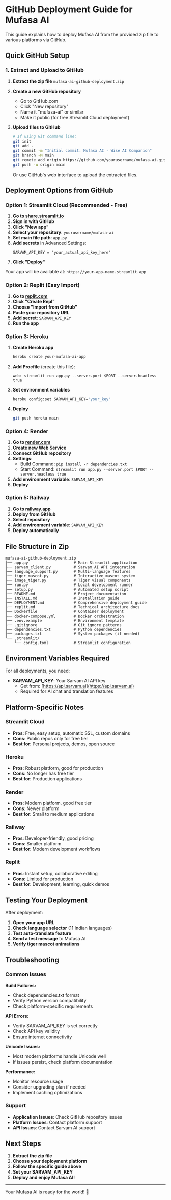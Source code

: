 # GitHub Deployment Guide for Mufasa AI

This guide explains how to deploy Mufasa AI from the provided zip file to various platforms via GitHub.

## Quick GitHub Setup

### 1. Extract and Upload to GitHub

1. **Extract the zip file** `mufasa-ai-github-deployment.zip`
2. **Create a new GitHub repository**
   - Go to GitHub.com
   - Click "New repository"
   - Name it "mufasa-ai" or similar
   - Make it public (for free Streamlit Cloud deployment)

3. **Upload files to GitHub**
   ```bash
   # If using Git command line:
   git init
   git add .
   git commit -m "Initial commit: Mufasa AI - Wise AI Companion"
   git branch -M main
   git remote add origin https://github.com/yourusername/mufasa-ai.git
   git push -u origin main
   ```

   Or use GitHub's web interface to upload the extracted files.

## Deployment Options from GitHub

### Option 1: Streamlit Cloud (Recommended - Free)

1. **Go to [share.streamlit.io](https://share.streamlit.io)**
2. **Sign in with GitHub**
3. **Click "New app"**
4. **Select your repository**: `yourusername/mufasa-ai`
5. **Set main file path**: `app.py`
6. **Add secrets** in Advanced Settings:
   ```
   SARVAM_API_KEY = "your_actual_api_key_here"
   ```
7. **Click "Deploy"**

Your app will be available at: `https://your-app-name.streamlit.app`

### Option 2: Replit (Easy Import)

1. **Go to [replit.com](https://replit.com)**
2. **Click "Create Repl"**
3. **Choose "Import from GitHub"**
4. **Paste your repository URL**
5. **Add secret**: `SARVAM_API_KEY`
6. **Run the app**

### Option 3: Heroku

1. **Create Heroku app**
   ```bash
   heroku create your-mufasa-ai-app
   ```

2. **Add Procfile** (create this file):
   ```
   web: streamlit run app.py --server.port $PORT --server.headless true
   ```

3. **Set environment variables**
   ```bash
   heroku config:set SARVAM_API_KEY="your_key"
   ```

4. **Deploy**
   ```bash
   git push heroku main
   ```

### Option 4: Render

1. **Go to [render.com](https://render.com)**
2. **Create new Web Service**
3. **Connect GitHub repository**
4. **Settings**:
   - Build Command: `pip install -r dependencies.txt`
   - Start Command: `streamlit run app.py --server.port $PORT --server.headless true`
5. **Add environment variable**: `SARVAM_API_KEY`
6. **Deploy**

### Option 5: Railway

1. **Go to [railway.app](https://railway.app)**
2. **Deploy from GitHub**
3. **Select repository**
4. **Add environment variable**: `SARVAM_API_KEY`
5. **Deploy automatically**

## File Structure in Zip

```
mufasa-ai-github-deployment.zip
├── app.py                    # Main Streamlit application
├── sarvam_client.py          # Sarvam AI API integration
├── language_support.py       # Multi-language features
├── tiger_mascot.py           # Interactive mascot system
├── image_tiger.py            # Tiger visual components
├── run.py                    # Local development runner
├── setup.py                  # Automated setup script
├── README.md                 # Project documentation
├── INSTALL.md                # Installation guide
├── DEPLOYMENT.md             # Comprehensive deployment guide
├── replit.md                 # Technical architecture docs
├── Dockerfile                # Container deployment
├── docker-compose.yml        # Docker orchestration
├── .env.example              # Environment template
├── .gitignore                # Git ignore patterns
├── dependencies.txt          # Python dependencies
├── packages.txt              # System packages (if needed)
└── .streamlit/
    └── config.toml           # Streamlit configuration
```

## Environment Variables Required

For all deployments, you need:

- **SARVAM_API_KEY**: Your Sarvam AI API key
  - Get from: [https://api.sarvam.ai](https://api.sarvam.ai)
  - Required for AI chat and translation features

## Platform-Specific Notes

### Streamlit Cloud
- **Pros**: Free, easy setup, automatic SSL, custom domains
- **Cons**: Public repos only for free tier
- **Best for**: Personal projects, demos, open source

### Heroku
- **Pros**: Robust platform, good for production
- **Cons**: No longer has free tier
- **Best for**: Production applications

### Render
- **Pros**: Modern platform, good free tier
- **Cons**: Newer platform
- **Best for**: Small to medium applications

### Railway
- **Pros**: Developer-friendly, good pricing
- **Cons**: Smaller platform
- **Best for**: Modern development workflows

### Replit
- **Pros**: Instant setup, collaborative editing
- **Cons**: Limited for production
- **Best for**: Development, learning, quick demos

## Testing Your Deployment

After deployment:

1. **Open your app URL**
2. **Check language selector** (11 Indian languages)
3. **Test auto-translate feature**
4. **Send a test message** to Mufasa AI
5. **Verify tiger mascot animations**

## Troubleshooting

### Common Issues

**Build Failures:**
- Check dependencies.txt format
- Verify Python version compatibility
- Check platform-specific requirements

**API Errors:**
- Verify SARVAM_API_KEY is set correctly
- Check API key validity
- Ensure internet connectivity

**Unicode Issues:**
- Most modern platforms handle Unicode well
- If issues persist, check platform documentation

**Performance:**
- Monitor resource usage
- Consider upgrading plan if needed
- Implement caching optimizations

### Support

- **Application Issues**: Check GitHub repository issues
- **Platform Issues**: Contact platform support
- **API Issues**: Contact Sarvam AI support

## Next Steps

1. **Extract the zip file**
2. **Choose your deployment platform**
3. **Follow the specific guide above**
4. **Set your SARVAM_API_KEY**
5. **Deploy and enjoy Mufasa AI!**

---

Your Mufasa AI is ready for the world! 🦁